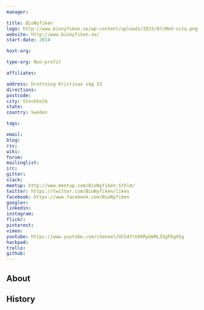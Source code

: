 ```yaml
---
manager:

title: BioNyfiken
logo: http://www.bionyfiken.se/wp-content/uploads/2015/07/Med-vita.png
website: http://www.bionyfiken.se/
start-date: 2014

host-org:

type-org: Non-profit

affiliates:

address: Drottning Kristinas väg 53
directions:
postcode:
city: Stockholm
state:
country: Sweden

tags:

email:
blog:
rss:
wiki:
forum:
mailinglist:
irc:
gitter:
slack:
meetup: http://www.meetup.com/BioNyfiken-Sthlm/
twitter: https://twitter.com/BioNyfiken/likes
facebook: https://www.facebook.com/BioNyfiken
google+:
linkedin:
instagram:
flickr:
pinterest:
vimeo:
youtube: https://www.youtube.com/channel/UCS4YrUkKRyUmRL33gFEgXSg
hackpad:
trello:
github:
---
```


## About

## History

